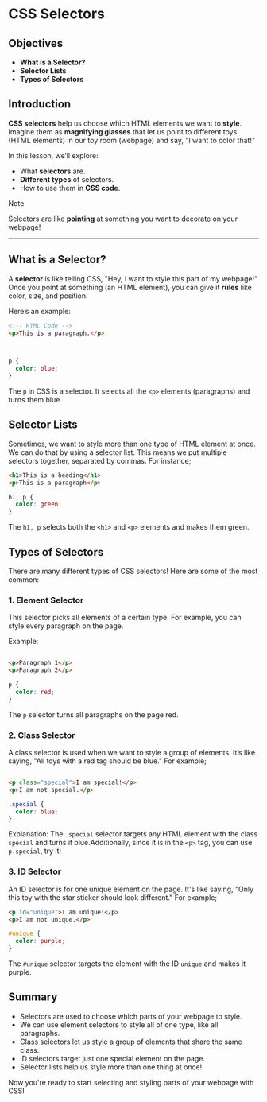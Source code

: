 # CSS Selectors

## Objectives
- **What is a Selector?**
- **Selector Lists**
- **Types of Selectors**

## Introduction

**CSS selectors** help us choose which HTML elements we want to **style**. Imagine them as **magnifying glasses** that let us point to different toys (HTML elements) in our toy room (webpage) and say, "I want to color that!"

In this lesson, we’ll explore:
- What **selectors** are.
- **Different types** of selectors.
- How to use them in **CSS code**.

>[!note]
>Selectors are like **pointing** at something you want to decorate on your webpage!

---

## What is a Selector?

A **selector** is like telling CSS, "Hey, I want to style this part of my webpage!" Once you point at something (an HTML element), you can give it **rules** like color, size, and position.

Here’s an example:

```html
<!-- HTML Code -->
<p>This is a paragraph.</p>
```
```css


p {
  color: blue;
}
```

The `p` in CSS is a selector. It selects all the `<p>` elements (paragraphs) and turns them blue.

## Selector Lists

Sometimes, we want to style more than one type of HTML element at once. We can do that by using a selector list. This means we put multiple selectors together, separated by commas.
For instance;
```html
<h1>This is a heading</h1>
<p>This is a paragraph</p>
```
```CSS
h1, p {
  color: green;
}
```
The `h1, p` selects both the `<h1>` and `<p>` elements and makes them green.

## Types of Selectors
There are many different types of CSS selectors! Here are some of the most common:

### 1. Element Selector

This selector picks all elements of a certain type. For example, you can style every paragraph on the page.

Example:
```html

<p>Paragraph 1</p>
<p>Paragraph 2</p>
```
```css
p {
  color: red;
}
```
The `p` selector turns all paragraphs on the page red.


### 2. Class Selector
A class selector is used when we want to style a group of elements. It’s like saying, "All toys with a red tag should be blue."
For example;

```html

<p class="special">I am special!</p>
<p>I am not special.</p>

```
```css
.special {
  color: blue;
}
```
Explanation: The `.special` selector targets any HTML element with the class `special` and turns it blue.Additionally, since it is in 
the `<p>` tag, you can use `p.special`, try it!

### 3. ID Selector
An ID selector is for one unique element on the page. It's like saying, "Only this toy with the star sticker should look different."
For example;

```html
<p id="unique">I am unique!</p>
<p>I am not unique.</p>
```
```css
#unique {
  color: purple;
}
```
The `#unique` selector targets the element with the ID `unique` and makes it purple.

## Summary
* Selectors are used to choose which parts of your webpage to style.
* We can use element selectors to style all of one type, like all paragraphs.
* Class selectors let us style a group of elements that share the same class.
* ID selectors target just one special element on the page.
* Selector lists help us style more than one thing at once!

Now you're ready to start selecting and styling parts of your webpage with CSS!

